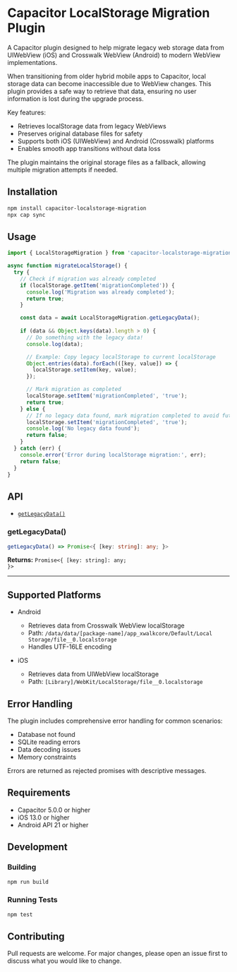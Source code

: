 # Capacitor LocalStorage Migration Plugin

A Capacitor plugin designed to help migrate legacy web storage data from UIWebView (iOS) and Crosswalk WebView (Android) to modern WebView implementations.

When transitioning from older hybrid mobile apps to Capacitor, local storage data can become inaccessible due to WebView changes. This plugin provides a safe way to retrieve that data, ensuring no user information is lost during the upgrade process.

Key features:

- Retrieves localStorage data from legacy WebViews
- Preserves original database files for safety
- Supports both iOS (UIWebView) and Android (Crosswalk) platforms
- Enables smooth app transitions without data loss

The plugin maintains the original storage files as a fallback, allowing multiple migration attempts if needed.

## Installation

```bash
npm install capacitor-localstorage-migration
npx cap sync
```

## Usage

```typescript
import { LocalStorageMigration } from 'capacitor-localstorage-migration';

async function migrateLocalStorage() {
  try {
    // Check if migration was already completed
    if (localStorage.getItem('migrationCompleted')) {
      console.log('Migration was already completed');
      return true;
    }

    const data = await LocalStorageMigration.getLegacyData();
    
    if (data && Object.keys(data).length > 0) {
      // Do something with the legacy data!
      console.log(data);

      // Example: Copy legacy localStorage to current localStorage
      Object.entries(data).forEach(([key, value]) => {
        localStorage.setItem(key, value);
      });

      // Mark migration as completed
      localStorage.setItem('migrationCompleted', 'true');
      return true;
    } else {
      // If no legacy data found, mark migration completed to avoid future runs
      localStorage.setItem('migrationCompleted', 'true');
      console.log('No legacy data found');
      return false;
    }
  } catch (err) {
    console.error('Error during localStorage migration:', err);
    return false;
  }
}
```

## API

<docgen-index>

* [`getLegacyData()`](#getlegacydata)

</docgen-index>

<docgen-api>
<!--Update the source file JSDoc comments and rerun docgen to update the docs below-->

### getLegacyData()

```typescript
getLegacyData() => Promise<{ [key: string]: any; }>
```

**Returns:** <code>Promise&lt;{ [key: string]: any; }&gt;</code>

--------------------

</docgen-api>

## Supported Platforms

- Android
  - Retrieves data from Crosswalk WebView localStorage
  - Path: `/data/data/[package-name]/app_xwalkcore/Default/Local Storage/file__0.localstorage`
  - Handles UTF-16LE encoding
  
- iOS
  - Retrieves data from UIWebView localStorage
  - Path: `[Library]/WebKit/LocalStorage/file__0.localstorage`

## Error Handling

The plugin includes comprehensive error handling for common scenarios:

- Database not found
- SQLite reading errors
- Data decoding issues
- Memory constraints

Errors are returned as rejected promises with descriptive messages.

## Requirements

- Capacitor 5.0.0 or higher
- iOS 13.0 or higher
- Android API 21 or higher

## Development

### Building

```bash
npm run build
```

### Running Tests

```bash
npm test
```

## Contributing

Pull requests are welcome. For major changes, please open an issue first to discuss what you would like to change.
